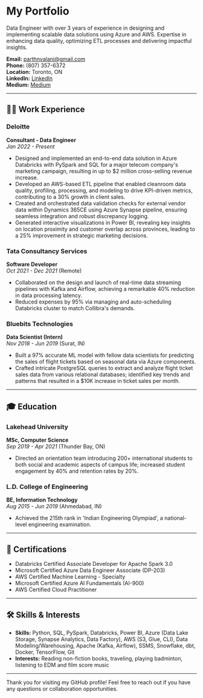 # My Portfolio

Data Engineer with over 3 years of experience in designing and implementing scalable data solutions using Azure and AWS. Expertise in enhancing data quality, optimizing ETL processes and delivering impactful insights.

**Email:** parthnvalani@gmail.com  
**Phone:** (807) 357-6372  
**Location:** Toronto, ON  
**LinkedIn:** [LinkedIn](https://www.linkedin.com/in/parthvalani)      
**Medium:** [Medium](https://medium.com/@valaniparth13)

---

## 👨‍💼 Work Experience

### Deloitte
**Consultant - Data Engineer**  
*Jan 2022 - Present*

- Designed and implemented an end-to-end data solution in Azure Databricks with PySpark and SQL for a major telecom company's marketing campaign, resulting in up to $2 million cross-selling revenue increase.
- Developed an AWS-based ETL pipeline that enabled cleanroom data quality, profiling, processing, and modeling to drive KPI-driven metrics, contributing to a 30% growth in client sales.
- Created and orchestrated data validation checks for external vendor data within Dynamics 365CE using Azure Synapse pipeline, ensuring seamless integration and robust discrepancy logging.
- Generated interactive visualizations in Power BI, revealing key insights on location proximity and customer overlap across provinces, leading to a 25% improvement in strategic marketing decisions.

### Tata Consultancy Services
**Software Developer**  
*Oct 2021 - Dec 2021* (Remote)

- Collaborated on the design and launch of real-time data streaming pipelines with Kafka and Airflow, achieving a remarkable 40% reduction in data processing latency.
- Reduced expenses by 95% via managing and auto-scheduling Databricks cluster to match Collibra's demands.

### Bluebits Technologies
**Data Scientist (Intern)**  
*Nov 2018 - Jun 2019* (Surat, IN)

- Built a 97% accurate ML model with fellow data scientists for predicting the sales of flight tickets based on seasonal data via Azure components.
- Crafted intricate PostgreSQL queries to extract and analyze flight ticket sales data from various relational databases; identified key trends and patterns that resulted in a $10K increase in ticket sales per month.

---

## 🎓 Education

### Lakehead University
**MSc, Computer Science**  
*Sep 2019 - Apr 2021* (Thunder Bay, ON)

- Directed an orientation team introducing 200+ international students to both social and academic aspects of campus life; increased student engagement by 40% and retention rates by 20%.

### L.D. College of Engineering
**BE, Information Technology**  
*Aug 2015 - Jun 2019* (Ahmedabad, IN)

- Achieved the 215th rank in 'Indian Engineering Olympiad', a national-level engineering examination.

---

## 📜 Certifications

- Databricks Certified Associate Developer for Apache Spark 3.0
- Microsoft Certified Azure Data Engineer Associate (DP-203)
- AWS Certified Machine Learning - Specialty
- Microsoft Certified Azure AI Fundamentals (AI-900)
- AWS Certified Cloud Practitioner

---

## 🛠 Skills & Interests

- **Skills:** Python, SQL, PySpark, Databricks, Power BI, Azure (Data Lake Storage, Synapse Analytics, Data Factory), AWS (S3, Glue, CLI), Data Modeling/Warehousing, Apache (Kafka, Airflow), SSMS, Snowflake, dbt, Docker, TensorFlow, Git
- **Interests:** Reading non-fiction books, traveling, playing badminton, listening to EDM and film score music

---

Thank you for visiting my GitHub profile! Feel free to reach out if you have any questions or collaboration opportunities.
